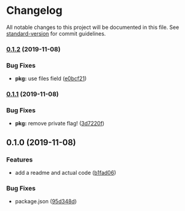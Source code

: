 # Changelog

All notable changes to this project will be documented in this file. See [standard-version](https://github.com/conventional-changelog/standard-version) for commit guidelines.

### [0.1.2](https://github.com/boneskull/buggin/compare/v0.1.1...v0.1.2) (2019-11-08)

### Bug Fixes

- **pkg:** use files field ([e0bcf21](https://github.com/boneskull/buggin/commit/e0bcf21215602055e63ed8d42cc4107460c0b9fb))

### [0.1.1](https://github.com/boneskull/buggin/compare/v0.1.0...v0.1.1) (2019-11-08)

### Bug Fixes

- **pkg:** remove private flag! ([3d7220f](https://github.com/boneskull/buggin/commit/3d7220f551c7b28f3a6d3a16a9c9c5f759b8ede6))

## 0.1.0 (2019-11-08)

### Features

- add a readme and actual code ([b1fad06](https://github.com/boneskull/buggin/commit/b1fad0623c9d5acc08db43f760ece1a4868bbaaa))

### Bug Fixes

- package.json ([95d348d](https://github.com/boneskull/buggin/commit/95d348d8795884f08dbe92275e2f0a48bc9ef682))

